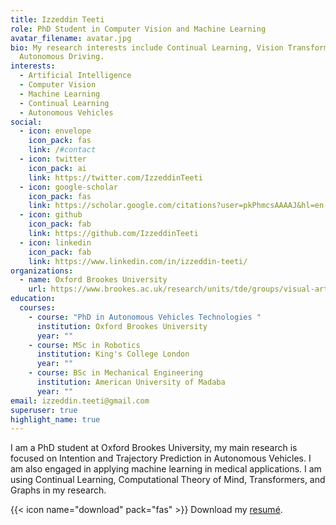 ```yaml
---
title: Izzeddin Teeti
role: PhD Student in Computer Vision and Machine Learning
avatar_filename: avatar.jpg
bio: My research interests include Continual Learning, Vision Transformers,
  Autonomous Driving.
interests:
  - Artificial Intelligence
  - Computer Vision
  - Machine Learning
  - Continual Learning
  - Autonomous Vehicles
social:
  - icon: envelope
    icon_pack: fas
    link: /#contact
  - icon: twitter
    icon_pack: ai
    link: https://twitter.com/IzzeddinTeeti
  - icon: google-scholar
    icon_pack: fas
    link: https://scholar.google.com/citations?user=pkPhmcsAAAAJ&hl=en
  - icon: github
    icon_pack: fab
    link: https://github.com/IzzeddinTeeti
  - icon: linkedin
    icon_pack: fab
    link: https://www.linkedin.com/in/izzeddin-teeti/
organizations:
  - name: Oxford Brookes University
    url: https://www.brookes.ac.uk/research/units/tde/groups/visual-artificial-intelligence-laboratory/
education:
  courses:
    - course: "PhD in Autonomous Vehicles Technologies "
      institution: Oxford Brookes University
      year: ""
    - course: MSc in Robotics
      institution: King's College London
      year: ""
    - course: BSc in Mechanical Engineering
      institution: American University of Madaba
      year: ""
email: izzeddin.teeti@gmail.com
superuser: true
highlight_name: true
---
```

I am a PhD student at Oxford Brookes University, my main research is focused on Intention and Trajectory Prediction in Autonomous Vehicles. I am also engaged in applying machine learning in medical applications. I am using Continual Learning, Computational Theory of Mind, Transformers, and Graphs in my research.

{{< icon name="download" pack="fas" >}} Download my [resumé](https://drive.google.com/file/d/12VHWaDnr_Y56dg_4u-28hqCIEzujuxcV/view?usp=sharing).
